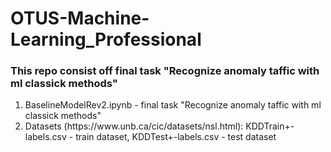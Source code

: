 # OTUS-Machine-Learning_Professional
### This repo consist off final task "Recognize anomaly taffic with ml classick methods"

<ol>
  <li>BaselineModelRev2.ipynb -  final task "Recognize anomaly taffic with ml classick methods"</li>
  <li>Datasets (https://www.unb.ca/cic/datasets/nsl.html): KDDTrain+-labels.csv - train dataset, KDDTest+-labels.csv - test dataset</li>
</ol>
